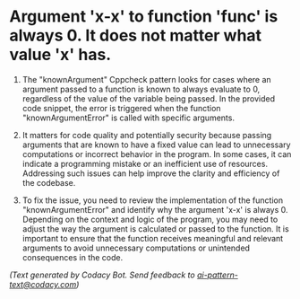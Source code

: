 # Argument 'x-x' to function 'func' is always 0. It does not matter what value 'x' has.

1. The "knownArgument" Cppcheck pattern looks for cases where an argument passed to a function is known to always evaluate to 0, regardless of the value of the variable being passed. In the provided code snippet, the error is triggered when the function "knownArgumentError" is called with specific arguments.

2. It matters for code quality and potentially security because passing arguments that are known to have a fixed value can lead to unnecessary computations or incorrect behavior in the program. In some cases, it can indicate a programming mistake or an inefficient use of resources. Addressing such issues can help improve the clarity and efficiency of the codebase.

3. To fix the issue, you need to review the implementation of the function "knownArgumentError" and identify why the argument 'x-x' is always 0. Depending on the context and logic of the program, you may need to adjust the way the argument is calculated or passed to the function. It is important to ensure that the function receives meaningful and relevant arguments to avoid unnecessary computations or unintended consequences in the code.

_(Text generated by Codacy Bot. Send feedback to ai-pattern-text@codacy.com)_
